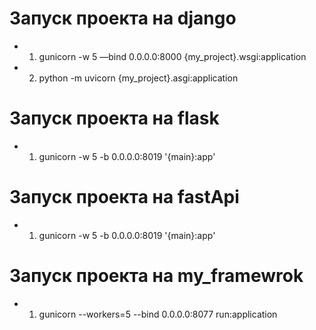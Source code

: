 # Запуск проекта на django
- 1. gunicorn -w 5 —bind 0.0.0.0:8000 {my_project}.wsgi:application
- 2. python -m uvicorn {my_project}.asgi:application  

# Запуск проекта на  flask
- 1. gunicorn -w 5 -b 0.0.0.0:8019 '{main}:app'

# Запуск проекта на  fastApi
- 1. gunicorn -w 5 -b 0.0.0.0:8019 '{main}:app'

# Запуск проекта на  my_framewrok
- 1. gunicorn --workers=5 --bind 0.0.0.0:8077 run:application
